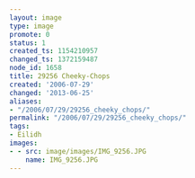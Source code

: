 ```yaml
---
layout: image
type: image
promote: 0
status: 1
created_ts: 1154210957
changed_ts: 1372159487
node_id: 1658
title: 29256 Cheeky-Chops
created: '2006-07-29'
changed: '2013-06-25'
aliases:
- "/2006/07/29/29256_cheeky_chops/"
permalink: "/2006/07/29/29256_cheeky_chops/"
tags:
- Eilidh
images:
- - src: image/images/IMG_9256.JPG
    name: IMG_9256.JPG
---
```


